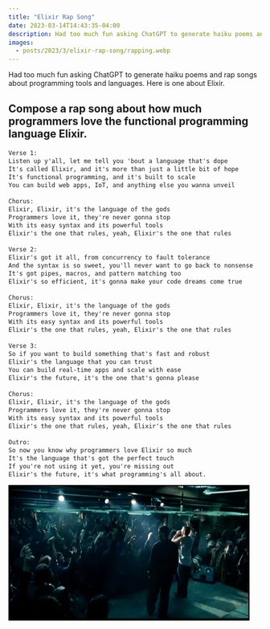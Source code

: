 ```yaml
---
title: "Elixir Rap Song"
date: 2023-03-14T14:43:35-04:00
description: Had too much fun asking ChatGPT to generate haiku poems and rap songs about programming tools and languages. Here is one about Elixir.
images:
  - posts/2023/3/elixir-rap-song/rapping.webp
---
```


Had too much fun asking ChatGPT to generate haiku poems and rap songs about programming tools and languages. Here is one about Elixir.

## Compose a rap song about how much programmers love the functional programming language Elixir.

```
Verse 1:
Listen up y'all, let me tell you 'bout a language that's dope
It's called Elixir, and it's more than just a little bit of hope
It's functional programming, and it's built to scale
You can build web apps, IoT, and anything else you wanna unveil

Chorus:
Elixir, Elixir, it's the language of the gods
Programmers love it, they're never gonna stop
With its easy syntax and its powerful tools
Elixir's the one that rules, yeah, Elixir's the one that rules

Verse 2:
Elixir's got it all, from concurrency to fault tolerance
And the syntax is so sweet, you'll never want to go back to nonsense
It's got pipes, macros, and pattern matching too
Elixir's so efficient, it's gonna make your code dreams come true

Chorus:
Elixir, Elixir, it's the language of the gods
Programmers love it, they're never gonna stop
With its easy syntax and its powerful tools
Elixir's the one that rules, yeah, Elixir's the one that rules

Verse 3:
So if you want to build something that's fast and robust
Elixir's the language that you can trust
You can build real-time apps and scale with ease
Elixir's the future, it's the one that's gonna please

Chorus:
Elixir, Elixir, it's the language of the gods
Programmers love it, they're never gonna stop
With its easy syntax and its powerful tools
Elixir's the one that rules, yeah, Elixir's the one that rules

Outro:
So now you know why programmers love Elixir so much
It's the language that's got the perfect touch
If you're not using it yet, you're missing out
Elixir's the future, it's what programming's all about.
```

![Rabbit on stage](rapping.webp)
